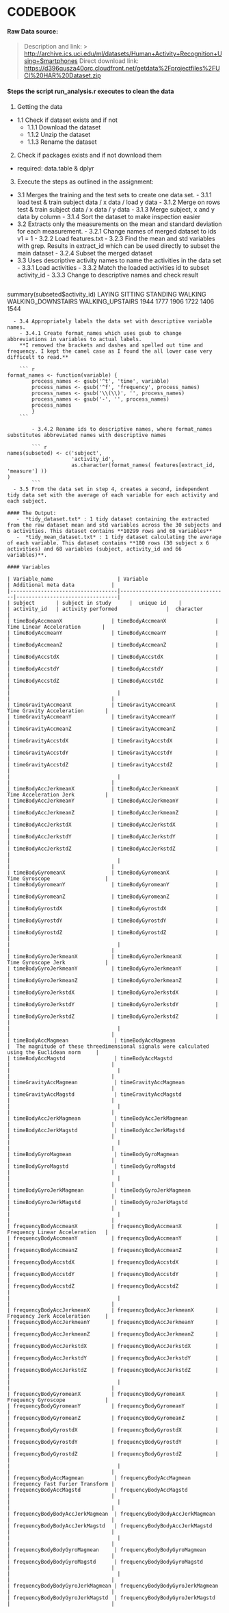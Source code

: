 # CODEBOOK
#### Raw Data source:
> Description and link: 
        > http://archive.ics.uci.edu/ml/datasets/Human+Activity+Recognition+Using+Smartphones
> Direct download link: https://d396qusza40orc.cloudfront.net/getdata%2Fprojectfiles%2FUCI%20HAR%20Dataset.zip 

#### Steps the script run_analysis.r executes to clean the data
1. Getting the data
  - 1.1 Check if dataset exists and if not 
    - 1.1.1 Download the dataset
    - 1.1.2 Unzip the dataset
    - 1.1.3 Rename the dataset 
2. Check if packages exists and if not download them
  - required: data.table & dplyr
3. Execute the steps as outlined in the assignment:
  - 3.1 Merges the training and the test sets to create one data set.
        - 3.1.1 load test & train subject data / x data / load y data
        - 3.1.2 Merge on rows test & train subject data / x data / y data
        - 3.1.3 Merge subject, x and y data by column
        - 3.1.4 Sort the dataset to make inspection easier
  - 3.2 Extracts only the measurements on the mean and standard deviation for each measurement.
        - 3.2.1 Change names of merged dataset to ids v1 = 1
        - 3.2.2 Load features.txt
        - 3.2.3 Find the mean and std variables with grep. Results in extract_id which can be used directly to subset the main dataset
        - 3.2.4 Subset the merged dataset
  - 3.3 Uses descriptive activity names to name the activities in the data set
        - 3.3.1 Load activities
        - 3.3.2 Match the loaded activities id to subset activity_id
        - 3.3.3 Change to descriptive names and check result
    ``` r
summary(subseted$activity_id)
LAYING            SITTING           STANDING            WALKING WALKING_DOWNSTAIRS   WALKING_UPSTAIRS 
1944               1777               1906               1722               1406               1544        
```
  - 3.4 Appropriately labels the data set with descriptive variable names. 
    - 3.4.1 Create format_names which uses gsub to change abbreviations in variables to actual labels.
    **I removed the brackets and dashes and spelled out time and frequency. I kept the camel case as I found the all lower case very difficult to read.**

    ``` r
format_names <- function(variable) {
        process_names <- gsub('^t', 'time', variable)
        process_names <- gsub('^f', 'frequency', process_names)
        process_names <- gsub('\\(\\)', '', process_names)
        process_names <- gsub('-', '', process_names)        
        process_names
        }
    ```
    
        - 3.4.2 Rename ids to descriptive names, where format_names substitutes abbreviated names with descriptive names

        ``` r
names(subseted) <- c('subject', 
                     'activity_id', 
                     as.character(format_names( features[extract_id, 'measure'] ))
)        
        ```
  - 3.5 From the data set in step 4, creates a second, independent tidy data set with the average of each variable for each activity and each subject.

#### The Output:
   -  *tidy_dataset.txt* : 1 tidy dataset containing the extracted from the raw dataset mean and std variables across the 30 subjects and 6 activities. This dataset contains **10299 rows and 68 variables**  
   -  *tidy_mean_dataset.txt* : 1 tidy dataset calculating the average of each variable. This dataset contains **180 rows (30 subject x 6 activities) and 68 variables (subject, activity_id and 66 variables)**. 

#### Variables

| Variable_name                     | Variable                          | Additional meta data            | 
|-----------------------------------|-----------------------------------|---------------------------------| 
| subject       | subject in study      |  unique id    | 
| activity_id   | activity performed                |  character        | 
| timeBodyAccmeanX                | timeBodyAccmeanX                |  Time Linear Acceleration       | 
| timeBodyAccmeanY                | timeBodyAccmeanY                |                                 | 
| timeBodyAccmeanZ                | timeBodyAccmeanZ                |                                 | 
| timeBodyAccstdX                 | timeBodyAccstdX                 |                                 | 
| timeBodyAccstdY                 | timeBodyAccstdY                 |                                 | 
| timeBodyAccstdZ                 | timeBodyAccstdZ                 |                                 | 
|                                   |                                   |                                 | 
| timeGravityAccmeanX             | timeGravityAccmeanX             | Time Gravity Acceleration       | 
| timeGravityAccmeanY             | timeGravityAccmeanY             |                                 | 
| timeGravityAccmeanZ             | timeGravityAccmeanZ             |                                 | 
| timeGravityAccstdX              | timeGravityAccstdX              |                                 | 
| timeGravityAccstdY              | timeGravityAccstdY              |                                 | 
| timeGravityAccstdZ              | timeGravityAccstdZ              |                                 | 
|                                   |                                   |                                 | 
| timeBodyAccJerkmeanX            | timeBodyAccJerkmeanX            | Time Acceleration Jerk          | 
| timeBodyAccJerkmeanY            | timeBodyAccJerkmeanY            |                                 | 
| timeBodyAccJerkmeanZ            | timeBodyAccJerkmeanZ            |                                 | 
| timeBodyAccJerkstdX             | timeBodyAccJerkstdX             |                                 | 
| timeBodyAccJerkstdY             | timeBodyAccJerkstdY             |                                 | 
| timeBodyAccJerkstdZ             | timeBodyAccJerkstdZ             |                                 | 
|                                   |                                   |                                 | 
| timeBodyGyromeanX               | timeBodyGyromeanX               | Time Gyroscope                  | 
| timeBodyGyromeanY               | timeBodyGyromeanY               |                                 | 
| timeBodyGyromeanZ               | timeBodyGyromeanZ               |                                 | 
| timeBodyGyrostdX                | timeBodyGyrostdX                |                                 | 
| timeBodyGyrostdY                | timeBodyGyrostdY                |                                 | 
| timeBodyGyrostdZ                | timeBodyGyrostdZ                |                                 | 
|                                   |                                   |                                 | 
| timeBodyGyroJerkmeanX           | timeBodyGyroJerkmeanX           | Time Gyroscope Jerk             | 
| timeBodyGyroJerkmeanY           | timeBodyGyroJerkmeanY           |                                 | 
| timeBodyGyroJerkmeanZ           | timeBodyGyroJerkmeanZ           |                                 | 
| timeBodyGyroJerkstdX            | timeBodyGyroJerkstdX            |                                 | 
| timeBodyGyroJerkstdY            | timeBodyGyroJerkstdY            |                                 | 
| timeBodyGyroJerkstdZ            | timeBodyGyroJerkstdZ            |                                 | 
|                                   |                                   |                                 | 
| timeBodyAccMagmean               | timeBodyAccMagmean               |  The magnitude of these threedimensional signals were calculated using the Euclidean norm     | 
| timeBodyAccMagstd                | timeBodyAccMagstd                |                                 | 
|                                   |                                   |                                 | 
| timeGravityAccMagmean            | timeGravityAccMagmean            |                                 | 
| timeGravityAccMagstd             | timeGravityAccMagstd             |                                 | 
|                                   |                                   |                                 | 
| timeBodyAccJerkMagmean           | timeBodyAccJerkMagmean           |                                 | 
| timeBodyAccJerkMagstd            | timeBodyAccJerkMagstd            |                                 | 
|                                   |                                   |                                 | 
| timeBodyGyroMagmean              | timeBodyGyroMagmean              |                                 | 
| timeBodyGyroMagstd               | timeBodyGyroMagstd               |                                 | 
|                                   |                                   |                                 | 
| timeBodyGyroJerkMagmean          | timeBodyGyroJerkMagmean          |                                 | 
| timeBodyGyroJerkMagstd           | timeBodyGyroJerkMagstd           |                                 | 
|                                   |                                   |                                 | 
| frequencyBodyAccmeanX           | frequencyBodyAccmeanX           | Frequency Linear Acceleration   | 
| frequencyBodyAccmeanY           | frequencyBodyAccmeanY           |                                 | 
| frequencyBodyAccmeanZ           | frequencyBodyAccmeanZ           |                                 | 
| frequencyBodyAccstdX            | frequencyBodyAccstdX            |                                 | 
| frequencyBodyAccstdY            | frequencyBodyAccstdY            |                                 | 
| frequencyBodyAccstdZ            | frequencyBodyAccstdZ            |                                 | 
|                                   |                                   |                                 | 
| frequencyBodyAccJerkmeanX       | frequencyBodyAccJerkmeanX       | Frequency Jerk Acceleration     | 
| frequencyBodyAccJerkmeanY       | frequencyBodyAccJerkmeanY       |                                 | 
| frequencyBodyAccJerkmeanZ       | frequencyBodyAccJerkmeanZ       |                                 | 
| frequencyBodyAccJerkstdX        | frequencyBodyAccJerkstdX        |                                 | 
| frequencyBodyAccJerkstdY        | frequencyBodyAccJerkstdY        |                                 | 
| frequencyBodyAccJerkstdZ        | frequencyBodyAccJerkstdZ        |                                 | 
|                                   |                                   |                                 | 
| frequencyBodyGyromeanX          | frequencyBodyGyromeanX          | Frequency Gyroscope             | 
| frequencyBodyGyromeanY          | frequencyBodyGyromeanY          |                                 | 
| frequencyBodyGyromeanZ          | frequencyBodyGyromeanZ          |                                 | 
| frequencyBodyGyrostdX           | frequencyBodyGyrostdX           |                                 | 
| frequencyBodyGyrostdY           | frequencyBodyGyrostdY           |                                 | 
| frequencyBodyGyrostdZ           | frequencyBodyGyrostdZ           |                                 | 
|                                   |                                   |                                 | 
| frequencyBodyAccMagmean          | frequencyBodyAccMagmean          | Frequency Fast Furier Transform | 
| frequencyBodyAccMagstd           | frequencyBodyAccMagstd           |                                 | 
|                                   |                                   |                                 | 
| frequencyBodyBodyAccJerkMagmean  | frequencyBodyBodyAccJerkMagmean  |                                 | 
| frequencyBodyBodyAccJerkMagstd   | frequencyBodyBodyAccJerkMagstd   |                                 | 
|                                   |                                   |                                 | 
| frequencyBodyBodyGyroMagmean     | frequencyBodyBodyGyroMagmean     |                                 | 
| frequencyBodyBodyGyroMagstd      | frequencyBodyBodyGyroMagstd      |                                 | 
|                                   |                                   |                                 | 
| frequencyBodyBodyGyroJerkMagmean | frequencyBodyBodyGyroJerkMagmean |                                 | 
| frequencyBodyBodyGyroJerkMagstd  | frequencyBodyBodyGyroJerkMagstd  |                                 | 
        
        
        
